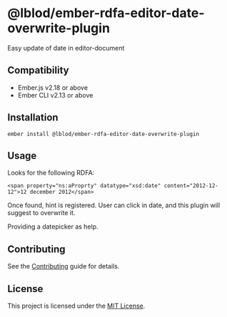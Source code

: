 @lblod/ember-rdfa-editor-date-overwrite-plugin
==============================================================================

Easy update of date in editor-document


Compatibility
------------------------------------------------------------------------------

* Ember.js v2.18 or above
* Ember CLI v2.13 or above


Installation
------------------------------------------------------------------------------

```
ember install @lblod/ember-rdfa-editor-date-overwrite-plugin
```


Usage
------------------------------------------------------------------------------

Looks for the following RDFA:
```
<span property="ns:aProprty" datatype="xsd:date" content="2012-12-12">12 december 2012</span>
```
Once found, hint is registered. User can click in date, and this plugin will suggest to overwrite it.

Providing a datepicker as help.


Contributing
------------------------------------------------------------------------------

See the [Contributing](CONTRIBUTING.md) guide for details.


License
------------------------------------------------------------------------------

This project is licensed under the [MIT License](LICENSE.md).
